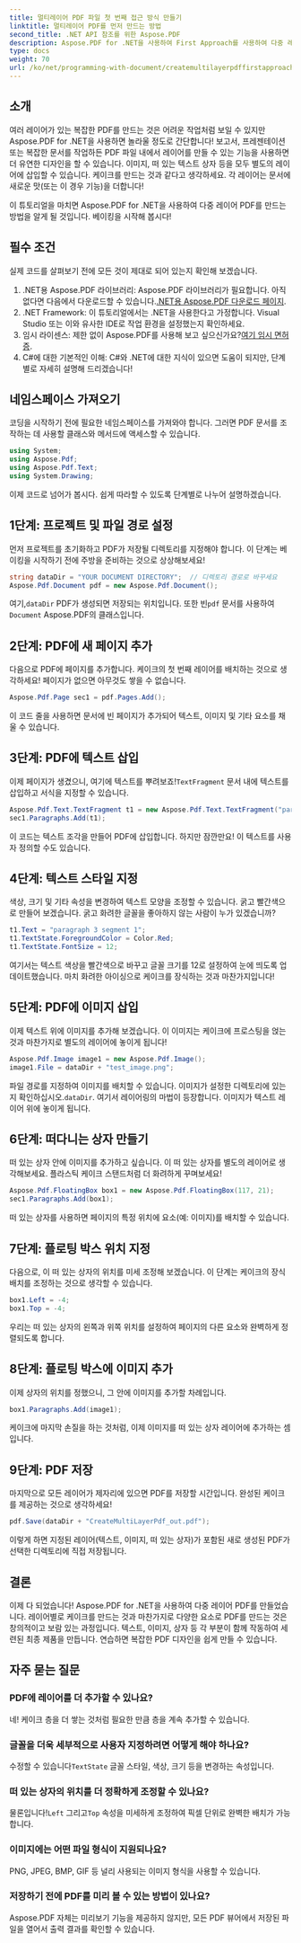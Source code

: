 ```yaml
---
title: 멀티레이어 PDF 파일 첫 번째 접근 방식 만들기
linktitle: 멀티레이어 PDF를 먼저 만드는 방법
second_title: .NET API 참조를 위한 Aspose.PDF
description: Aspose.PDF for .NET을 사용하여 First Approach를 사용하여 다중 레이어 PDF 파일을 만드는 방법을 알아보세요. 텍스트, 이미지 등을 추가하여 PDF를 향상시키세요.
type: docs
weight: 70
url: /ko/net/programming-with-document/createmultilayerpdffirstapproach/
---
```

## 소개

여러 레이어가 있는 복잡한 PDF를 만드는 것은 어려운 작업처럼 보일 수 있지만 Aspose.PDF for .NET을 사용하면 놀라울 정도로 간단합니다! 보고서, 프레젠테이션 또는 복잡한 문서를 작업하든 PDF 파일 내에서 레이어를 만들 수 있는 기능을 사용하면 더 유연한 디자인을 할 수 있습니다. 이미지, 떠 있는 텍스트 상자 등을 모두 별도의 레이어에 삽입할 수 있습니다. 케이크를 만드는 것과 같다고 생각하세요. 각 레이어는 문서에 새로운 맛(또는 이 경우 기능)을 더합니다!

이 튜토리얼을 마치면 Aspose.PDF for .NET을 사용하여 다중 레이어 PDF를 만드는 방법을 알게 될 것입니다. 베이킹을 시작해 봅시다!

## 필수 조건

실제 코드를 살펴보기 전에 모든 것이 제대로 되어 있는지 확인해 보겠습니다.

1.  .NET용 Aspose.PDF 라이브러리: Aspose.PDF 라이브러리가 필요합니다. 아직 없다면 다음에서 다운로드할 수 있습니다.[.NET용 Aspose.PDF 다운로드 페이지](https://releases.aspose.com/pdf/net/).
2. .NET Framework: 이 튜토리얼에서는 .NET을 사용한다고 가정합니다. Visual Studio 또는 이와 유사한 IDE로 작업 환경을 설정했는지 확인하세요.
3.  임시 라이센스: 제한 없이 Aspose.PDF를 사용해 보고 싶으신가요?[여기 임시 면허증](https://purchase.aspose.com/temporary-license/).
4. C#에 대한 기본적인 이해: C#와 .NET에 대한 지식이 있으면 도움이 되지만, 단계별로 자세히 설명해 드리겠습니다!

## 네임스페이스 가져오기

코딩을 시작하기 전에 필요한 네임스페이스를 가져와야 합니다. 그러면 PDF 문서를 조작하는 데 사용할 클래스와 메서드에 액세스할 수 있습니다.

```csharp
using System;
using Aspose.Pdf;
using Aspose.Pdf.Text;
using System.Drawing;
```

이제 코드로 넘어가 봅시다. 쉽게 따라할 수 있도록 단계별로 나누어 설명하겠습니다.

## 1단계: 프로젝트 및 파일 경로 설정

먼저 프로젝트를 초기화하고 PDF가 저장될 디렉토리를 지정해야 합니다. 이 단계는 베이킹을 시작하기 전에 주방을 준비하는 것으로 상상해보세요!

```csharp
string dataDir = "YOUR DOCUMENT DIRECTORY";  // 디렉토리 경로로 바꾸세요
Aspose.Pdf.Document pdf = new Aspose.Pdf.Document();
```

 여기,`dataDir` PDF가 생성되면 저장되는 위치입니다. 또한 빈`pdf` 문서를 사용하여`Document` Aspose.PDF의 클래스입니다.

## 2단계: PDF에 새 페이지 추가

다음으로 PDF에 페이지를 추가합니다. 케이크의 첫 번째 레이어를 배치하는 것으로 생각하세요! 페이지가 없으면 아무것도 쌓을 수 없습니다.

```csharp
Aspose.Pdf.Page sec1 = pdf.Pages.Add();
```

이 코드 줄을 사용하면 문서에 빈 페이지가 추가되어 텍스트, 이미지 및 기타 요소를 채울 수 있습니다.

## 3단계: PDF에 텍스트 삽입

 이제 페이지가 생겼으니, 여기에 텍스트를 뿌려보죠!`TextFragment` 문서 내에 텍스트를 삽입하고 서식을 지정할 수 있습니다.

```csharp
Aspose.Pdf.Text.TextFragment t1 = new Aspose.Pdf.Text.TextFragment("paragraph 3 segment");
sec1.Paragraphs.Add(t1);
```

이 코드는 텍스트 조각을 만들어 PDF에 삽입합니다. 하지만 잠깐만요! 이 텍스트를 사용자 정의할 수도 있습니다.

## 4단계: 텍스트 스타일 지정

색상, 크기 및 기타 속성을 변경하여 텍스트 모양을 조정할 수 있습니다. 굵고 빨간색으로 만들어 보겠습니다. 굵고 화려한 글꼴을 좋아하지 않는 사람이 누가 있겠습니까?

```csharp
t1.Text = "paragraph 3 segment 1";
t1.TextState.ForegroundColor = Color.Red;
t1.TextState.FontSize = 12;
```

여기서는 텍스트 색상을 빨간색으로 바꾸고 글꼴 크기를 12로 설정하여 눈에 띄도록 업데이트했습니다. 마치 화려한 아이싱으로 케이크를 장식하는 것과 마찬가지입니다!

## 5단계: PDF에 이미지 삽입

이제 텍스트 위에 이미지를 추가해 보겠습니다. 이 이미지는 케이크에 프로스팅을 얹는 것과 마찬가지로 별도의 레이어에 놓이게 됩니다!

```csharp
Aspose.Pdf.Image image1 = new Aspose.Pdf.Image();
image1.File = dataDir + "test_image.png";
```

 파일 경로를 지정하여 이미지를 배치할 수 있습니다. 이미지가 설정한 디렉토리에 있는지 확인하십시오.`dataDir`. 여기서 레이어링의 마법이 등장합니다. 이미지가 텍스트 레이어 위에 놓이게 됩니다.

## 6단계: 떠다니는 상자 만들기

떠 있는 상자 안에 이미지를 추가하고 싶습니다. 이 떠 있는 상자를 별도의 레이어로 생각해보세요. 플라스틱 케이크 스탠드처럼 더 화려하게 꾸며보세요!

```csharp
Aspose.Pdf.FloatingBox box1 = new Aspose.Pdf.FloatingBox(117, 21);
sec1.Paragraphs.Add(box1);
```

떠 있는 상자를 사용하면 페이지의 특정 위치에 요소(예: 이미지)를 배치할 수 있습니다.

## 7단계: 플로팅 박스 위치 지정

다음으로, 이 떠 있는 상자의 위치를 미세 조정해 보겠습니다. 이 단계는 케이크의 장식 배치를 조정하는 것으로 생각할 수 있습니다.

```csharp
box1.Left = -4;
box1.Top = -4;
```

우리는 떠 있는 상자의 왼쪽과 위쪽 위치를 설정하여 페이지의 다른 요소와 완벽하게 정렬되도록 합니다.

## 8단계: 플로팅 박스에 이미지 추가

이제 상자의 위치를 정했으니, 그 안에 이미지를 추가할 차례입니다.

```csharp
box1.Paragraphs.Add(image1);
```

케이크에 마지막 손질을 하는 것처럼, 이제 이미지를 떠 있는 상자 레이어에 추가하는 셈입니다.

## 9단계: PDF 저장

마지막으로 모든 레이어가 제자리에 있으면 PDF를 저장할 시간입니다. 완성된 케이크를 제공하는 것으로 생각하세요!

```csharp
pdf.Save(dataDir + "CreateMultiLayerPdf_out.pdf");
```

이렇게 하면 지정된 레이어(텍스트, 이미지, 떠 있는 상자)가 포함된 새로 생성된 PDF가 선택한 디렉토리에 직접 저장됩니다.

## 결론

이제 다 되었습니다! Aspose.PDF for .NET을 사용하여 다중 레이어 PDF를 만들었습니다. 레이어별로 케이크를 만드는 것과 마찬가지로 다양한 요소로 PDF를 만드는 것은 창의적이고 보람 있는 과정입니다. 텍스트, 이미지, 상자 등 각 부분이 함께 작동하여 세련된 최종 제품을 만듭니다. 연습하면 복잡한 PDF 디자인을 쉽게 만들 수 있습니다.

## 자주 묻는 질문

### PDF에 레이어를 더 추가할 수 있나요?  
네! 케이크 층을 더 쌓는 것처럼 필요한 만큼 층을 계속 추가할 수 있습니다.

### 글꼴을 더욱 세부적으로 사용자 지정하려면 어떻게 해야 하나요?  
 수정할 수 있습니다`TextState` 글꼴 스타일, 색상, 크기 등을 변경하는 속성입니다.

### 떠 있는 상자의 위치를 더 정확하게 조정할 수 있나요?  
 물론입니다!`Left` 그리고`Top` 속성을 미세하게 조정하여 픽셀 단위로 완벽한 배치가 가능합니다.

### 이미지에는 어떤 파일 형식이 지원되나요?  
PNG, JPEG, BMP, GIF 등 널리 사용되는 이미지 형식을 사용할 수 있습니다.

### 저장하기 전에 PDF를 미리 볼 수 있는 방법이 있나요?  
Aspose.PDF 자체는 미리보기 기능을 제공하지 않지만, 모든 PDF 뷰어에서 저장된 파일을 열어서 출력 결과를 확인할 수 있습니다.